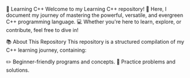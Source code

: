 🚀 Learning C++
Welcome to my Learning C++ repository! 🎉 Here, I document my journey of mastering the powerful, versatile, and evergreen C++ programming language. 💻 Whether you're here to learn, explore, or contribute, feel free to dive in!

📚 About This Repository
This repository is a structured compilation of my C++ learning journey, containing:

✏️ Beginner-friendly programs and concepts.
🧩 Practice problems and solutions.
